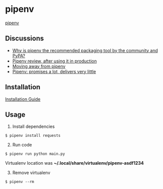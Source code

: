 # pipenv

[pipenv](https://docs.pipenv.org/en/latest/#)

## Discussions

- [Why is pipenv the recommended packaging tool by the community and PyPA?](https://www.reddit.com/r/Python/comments/8jd6aq/why_is_pipenv_the_recommended_packaging_tool_by/)
- [Pipenv review, after using it in production](https://medium.com/@DJetelina/pipenv-review-after-using-in-production-a05e7176f3f0)
- [Moving away from pipenv](https://www.reddit.com/r/Python/comments/aox5ah/moving_away_from_pipenv/)
- [Pipenv: promises a lot, delivers very little](https://chriswarrick.com/blog/2018/07/17/pipenv-promises-a-lot-delivers-very-little/)

## Installation

[Installation Guide](https://docs.pipenv.org/en/latest/install/#installing-pipenv)

## Usage

1. Install dependencies
```
$ pipenv install requests
```

2. Run code

```
$ pipenv run python main.py
```

Virtualenv location was **~/.local/share/virtualenv/pipenv-asdf1234**

3. Remove virtualenv
```
$ pipenv --rm
```
